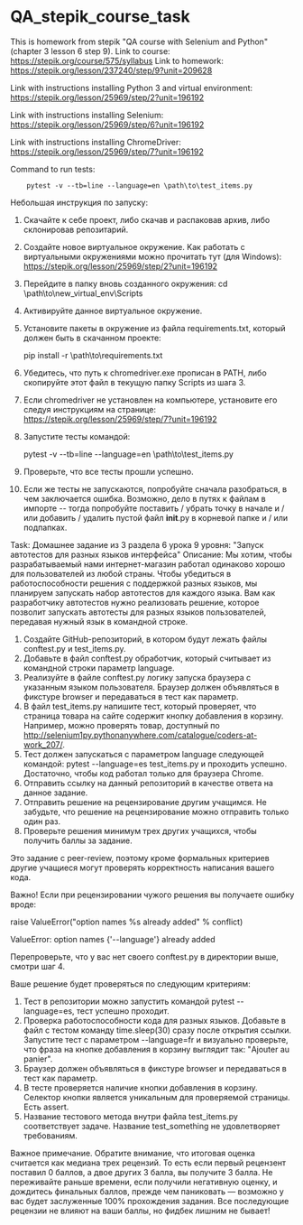 # QA_stepik_course_task

This is homework from stepik "QA course with Selenium and Python" (chapter 3 lesson 6 step 9).
Link to course: https://stepik.org/course/575/syllabus
Link to homework: https://stepik.org/lesson/237240/step/9?unit=209628

Link with instructions installing Python 3 and virtual environment:
https://stepik.org/lesson/25969/step/2?unit=196192

Link with instructions installing Selenium:
https://stepik.org/lesson/25969/step/6?unit=196192

Link with instructions installing ChromeDriver:
https://stepik.org/lesson/25969/step/7?unit=196192

Command to run tests:
    
        pytest -v --tb=line --language=en \path\to\test_items.py


Небольшая инструкция по запуску:

1. Скачайте к себе проект, либо скачав и распаковав архив, либо склонировав репозитарий.
2. Создайте новое виртуальное окружение. Kак работать с виртуальными окружениями можно прочитать тут (для Windows):
https://stepik.org/lesson/25969/step/2?unit=196192
3. Перейдите в папку вновь созданного окружения:
cd \path\to\new_virtual_env\Scripts
4. Активируйте данное виртуальное окружение.
5. Установите пакеты в окружение из файла requirements.txt, который должен быть в скачанном проекте:
   

    pip install -r \path\to\requirements.txt
   
6. Убедитесь, что путь к chromedriver.exe прописан в PATH, либо скопируйте этот файл в текущую папку Scripts из шага 3.
7. Если chromedriver не установлен на компьютере, установите его следуя инструкциям на странице:
    https://stepik.org/lesson/25969/step/7?unit=196192
8. Запустите тесты командой:


    pytest -v --tb=line --language=en \path\to\test_items.py
9. Проверьте, что все тесты прошли успешно.
10. Если же тесты не запускаются, попробуйте сначала разобраться, в чем заключается ошибка. 
    Возможно, дело в путях к файлам в импорте -- тогда попробуйте поставить / убрать точку в начале и / или 
    добавить / удалить пустой файл __init__.py в корневой папке и / или подпапках.
    
Task:
Домашнее задание из 3 раздела 6 урока 9 уровня:
"Запуск автотестов для разных языков интерфейса"
Описание:
Мы хотим, чтобы разрабатываемый нами интернет-магазин работал одинаково хорошо для пользователей из любой страны. 
Чтобы убедиться в работоспособности решения с поддержкой разных языков, мы планируем запускать набор автотестов 
для каждого языка. Вам как разработчику автотестов нужно реализовать решение, которое позволит запускать автотесты 
для разных языков пользователей, передавая нужный язык в командной строке.

   1. Создайте GitHub-репозиторий, в котором будут лежать файлы conftest.py и test_items.py.
   2. Добавьте в файл conftest.py обработчик, который считывает из командной строки параметр language.
   3. Реализуйте в файле conftest.py логику запуска браузера с указанным языком пользователя. Браузер должен 
    объявляться в фикстуре browser и передаваться в тест как параметр.
   4. В файл test_items.py напишите тест, который проверяет, что страница товара на сайте содержит кнопку добавления 
    в корзину. Например, можно проверять товар, 
    доступный по http://selenium1py.pythonanywhere.com/catalogue/coders-at-work_207/.
   5. Тест должен запускаться с параметром language следующей командой:
     pytest --language=es test_items.py
    и проходить успешно. Достаточно, чтобы код работал только для браузера Сhrome.
   6. Отправить ссылку на данный репозиторий в качестве ответа на данное задание.
   7. Отправить решение на рецензирование другим учащимся. Не забудьте, что решение 
     на рецензирование можно отправить только один раз.
   8. Проверьте решения минимум трех других учащихся, чтобы получить баллы за задание.

Это задание с peer-review, поэтому кроме формальных критериев другие учащиеся 
могут проверять корректность написания вашего кода. 

Важно! Если при рецензировании чужого решения вы получаете ошибку вроде: 

raise ValueError("option names %s already added" % conflict)

ValueError: option names {'--language'} already added

Перепроверьте, что у вас нет своего conftest.py в директории выше, смотри шаг 4.

Ваше решение будет проверяться по следующим критериям:

   1. Тест в репозитории можно запустить командой pytest --language=es, тест успешно проходит.
   2. Проверка работоспособности кода для разных языков. Добавьте в файл с тестом команду time.sleep(30) 
    сразу после открытия ссылки. Запустите тест с параметром --language=fr и визуально проверьте, что фраза 
    на кнопке добавления в корзину выглядит так: "Ajouter au panier".
   3. Браузер должен объявляться в фикстуре browser и передаваться в тест как параметр.
   4. В тесте проверяется наличие кнопки добавления в корзину. Селектор кнопки является уникальным для 
    проверяемой страницы. Есть assert.
   5. Название тестового метода внутри файла test_items.py соответствует задаче. 
    Название test_something не удовлетворяет требованиям.

Важное примечание. Обратите внимание, что итоговая оценка считается как медиана трех рецензий. 
То есть если первый рецензент поставил 0 баллов, а двое других 3 балла, вы получите 3 балла. 
Не переживайте раньше времени, если получили негативную оценку, и дождитесь финальных баллов, 
прежде чем паниковать — возможно у вас будет заслуженные 100% прохождения задания. Все последующие 
рецензии не влияют на ваши баллы, но фидбек лишним не бывает! 





